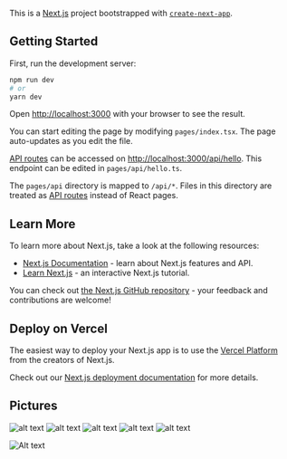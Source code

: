 This is a [Next.js](https://nextjs.org/) project bootstrapped with [`create-next-app`](https://github.com/vercel/next.js/tree/canary/packages/create-next-app).

## Getting Started

First, run the development server:

```bash
npm run dev
# or
yarn dev
```

Open [http://localhost:3000](http://localhost:3000) with your browser to see the result.

You can start editing the page by modifying `pages/index.tsx`. The page auto-updates as you edit the file.

[API routes](https://nextjs.org/docs/api-routes/introduction) can be accessed on [http://localhost:3000/api/hello](http://localhost:3000/api/hello). This endpoint can be edited in `pages/api/hello.ts`.

The `pages/api` directory is mapped to `/api/*`. Files in this directory are treated as [API routes](https://nextjs.org/docs/api-routes/introduction) instead of React pages.

## Learn More

To learn more about Next.js, take a look at the following resources:

- [Next.js Documentation](https://nextjs.org/docs) - learn about Next.js features and API.
- [Learn Next.js](https://nextjs.org/learn) - an interactive Next.js tutorial.

You can check out [the Next.js GitHub repository](https://github.com/vercel/next.js/) - your feedback and contributions are welcome!

## Deploy on Vercel

The easiest way to deploy your Next.js app is to use the [Vercel Platform](https://vercel.com/new?utm_medium=default-template&filter=next.js&utm_source=create-next-app&utm_campaign=create-next-app-readme) from the creators of Next.js.

Check out our [Next.js deployment documentation](https://nextjs.org/docs/deployment) for more details.

## Pictures
![alt text](https://www.dropbox.com/s/fvvmjweua4qc8jf/auth.jpg?dl=0)
![alt text](https://www.dropbox.com/s/s751r99q7ng2qc8/postar%20shop.jpg?dl=0)
![alt text](https://www.dropbox.com/s/3acd4stt6pct7fp/poster-add-to-cart.jpg?dl=0)
![alt text](https://www.dropbox.com/s/eug3hay1bdnp3ul/cart.jpg?dl=0)
![alt text](https://www.dropbox.com/s/ffv71r4qfjnjbql/payment%20page.jpg?dl=0)

<img src="https://www.dropbox.com/s/fvvmjweua4qc8jf/auth.jpg?dl=0" alt="Alt text" title="Optional title">
